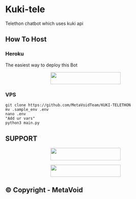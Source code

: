 # Kuki-tele

Telethon chatbot which uses  kuki api


## How To Host

### Heroku
The easiest way to deploy this Bot

<p align="center"><a href="https://heroku.com/deploy?template=https://github.com/MetavoidTeam/
KUKI-TELETHON"> <img src="https://img.shields.io/badge/Deploy%20To%20Heroku-black?style=for-the-badge&logo=heroku" width="220" height="38.45"/></a></p>


### VPS
```
git clone https://github.com/MetaVoidTeam/KUKI-TELETHON
mv .sample_env .env
nano .env
"Add ur vars"
python3 main.py
```


## SUPPORT

<p align="center"><a href="https://t.me/metavoidsupport"> <img src="https://img.shields.io/badge/Meta%20Void%20Support-pink?style=for-the-badge" width="220" height="38.45"/></a></p>

<p align="center"><a href="https://t.me/metavoid"> <img src="https://img.shields.io/badge/Meta%20Void%20Channel-blue?style=for-the-badge" width="220" height="38.45"/></a></p>

## © Copyright - MetaVoid 
